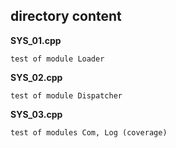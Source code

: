 ## directory content

**SYS_01.cpp**
```
test of module Loader
```

**SYS_02.cpp**
```
test of module Dispatcher
```

**SYS_03.cpp**
```
test of modules Com, Log (coverage)
```
